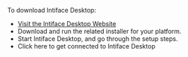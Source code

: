 To download Intiface Desktop:
* <a href="https://intiface.com/desktop" class="outward-link" target="_blank">Visit the Intiface Desktop Website</a>
* Download and run the related installer for your platform.
* Start Intiface Desktop, and go through the setup steps.
* <router-link to="setup-intiface-desktop" class="router-link">Click here to get connected to Intiface Desktop</router-link>
